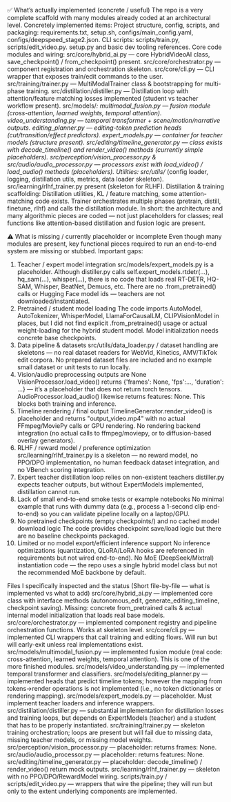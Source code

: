 ✅ What’s actually implemented (concrete / useful)
The repo is a very complete scaffold with many modules already coded at an architectural level. Concretely implemented items:
Project structure, config, scripts, and packaging:
requirements.txt, setup.sh, configs/main_config.yaml, configs/deepspeed_stage2.json.
CLI scripts: scripts/train.py, scripts/edit_video.py.
setup.py and basic dev tooling references.
Core code modules and wiring:
src/core/hybrid_ai.py — core HybridVideoAI class, save_checkpoint() / from_checkpoint() present.
src/core/orchestrator.py — component registration and orchestration skeleton.
src/core/cli.py — CLI wrapper that exposes train/edit commands to the user.
src/training/trainer.py — MultiModalTrainer class & bootstrapping for multi-phase training.
src/distillation/distiller.py — Distillation loop with attention/feature matching losses implemented (student vs teacher workflow present).
src/models/*:
multimodal_fusion.py — fusion module (cross-attention, learned weights, temporal attention).
video_understanding.py — temporal transformer + scene/motion/narrative outputs.
editing_planner.py — editing-token prediction heads (cut/transition/effect predictors).
expert_models.py — container for teacher models (structure present).
src/editing/timeline_generator.py — class exists with decode_timeline() and render_video() methods (currently simple placeholders).
src/perception/vision_processor.py & src/audio/audio_processor.py — processors exist with load_video() / load_audio() methods (placeholders).
Utilities: src/utils/* (config loader, logging, distillation utils, metrics, data loader skeleton).
src/learning/rlhf_trainer.py present (skeleton for RLHF).
Distillation & training scaffolding:
Distillation utilities, KL / feature matching, some attention-matching code exists.
Trainer orchestrates multiple phases (pretrain, distill, finetune, rlhf) and calls the distillation module.
In short: the architecture and many algorithmic pieces are coded — not just placeholders for classes; real functions like attention-based distillation and fusion logic are present.


⚠️ What is missing / currently placeholder or incomplete
Even though many modules are present, key functional pieces required to run an end-to-end system are missing or stubbed. Important gaps:
1) Teacher / expert model integration
src/models/expert_models.py is a placeholder. Although distiller.py calls self.expert_models.rtdetr(...), hq_sam(...), whisper(...), there is no code that loads real RT-DETR, HQ-SAM, Whisper, BeatNet, Demucs, etc.
There are no .from_pretrained() calls or Hugging Face model ids — teachers are not downloaded/instantiated.
2) Pretrained / student model loading
The code imports AutoModel, AutoTokenizer, WhisperModel, LlamaForCausalLM, CLIPVisionModel in places, but I did not find explicit .from_pretrained() usage or actual weight-loading for the hybrid student model. Model initialization needs concrete base checkpoints.
3) Data pipeline & datasets
src/utils/data_loader.py / dataset handling are skeletons — no real dataset readers for WebVid, Kinetics, AMV/TikTok edit corpora.
No prepared dataset files are included and no example small dataset or unit tests to run locally.
4) Vision/audio preprocessing outputs are None
VisionProcessor.load_video() returns {'frames': None, 'fps':..., 'duration': ...} — it’s a placeholder that does not return torch tensors.
AudioProcessor.load_audio() likewise returns features: None.
This blocks both training and inference.
5) Timeline rendering / final output
TimelineGenerator.render_video() is placeholder and returns "output_video.mp4" with no actual FFmpeg/MoviePy calls or GPU rendering.
No rendering backend integration (no actual calls to ffmpeg/moviepy, or to diffusion-based overlay generators).
6) RLHF / reward model / preference optimization
src/learning/rlhf_trainer.py is a skeleton — no reward model, no PPO/DPO implementation, no human feedback dataset integration, and no VBench scoring integration.
7) Expert teacher distillation loop relies on non-existent teachers
distiller.py expects teacher outputs, but without ExpertModels implemented, distillation cannot run.
8) Lack of small end-to-end smoke tests or example notebooks
No minimal example that runs with dummy data (e.g., process a 1-second clip end-to-end) so you can validate pipeline locally on a laptop/GPU.
9) No pretrained checkpoints (empty checkpoints/) and no cached model download logic
The code provides checkpoint save/load logic but there are no baseline checkpoints packaged.
10) Limited or no model export/efficient inference support
No inference optimizations (quantization, QLoRA/LoRA hooks are referenced in requirements but not wired end-to-end).
No MoE (DeepSeek/Mixtral) instantiation code — the repo uses a single hybrid model class but not the recommended MoE backbone by default.


Files I specifically inspected and the status
(Short file-by-file — what is implemented vs what to add)
src/core/hybrid_ai.py — implemented core class with interface methods (autonomous_edit, generate_editing_timeline, checkpoint saving). Missing: concrete from_pretrained calls & actual internal model initialization that loads real base models.
src/core/orchestrator.py — implemented component registry and pipeline orchestration functions. Works at skeleton level.
src/core/cli.py — implemented CLI wrappers that call training and editing flows. Will run but will early-exit unless real implementations exist.
src/models/multimodal_fusion.py — implemented fusion module (real code: cross-attention, learned weights, temporal attention). This is one of the more finished modules.
src/models/video_understanding.py — implemented temporal transformer and classifiers.
src/models/editing_planner.py — implemented heads that predict timeline tokens; however the mapping from tokens→render operations is not implemented (i.e., no token dictionaries or rendering mapping).
src/models/expert_models.py — placeholder. Must implement teacher loaders and inference wrappers.
src/distillation/distiller.py — substantial implementation for distillation losses and training loops, but depends on ExpertModels (teacher) and a student that has to be properly instantiated.
src/training/trainer.py — skeleton training orchestration; loops are present but will fail due to missing data, missing teacher models, or missing model weights.
src/perception/vision_processor.py — placeholder: returns frames: None.
src/audio/audio_processor.py — placeholder: returns features: None.
src/editing/timeline_generator.py — placeholder: decode_timeline() / render_video() return mock outputs.
src/learning/rlhf_trainer.py — skeleton with no PPO/DPO/RewardModel wiring.
scripts/train.py / scripts/edit_video.py — wrappers that wire the pipeline; they will run but only to the extent underlying components are implemented.